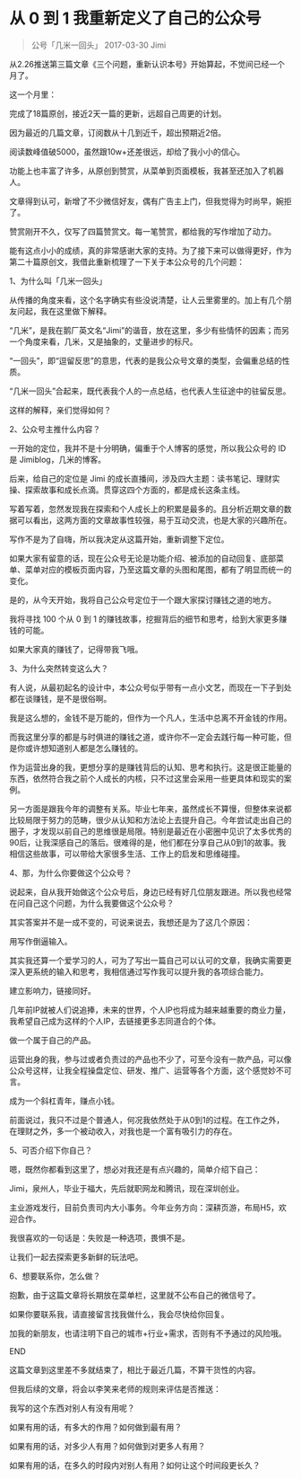 # 从 0 到 1 我重新定义了自己的公众号
> 公号「几米一回头」
> 2017-03-30 Jimi

从2.26推送第三篇文章《三个问题，重新认识本号》开始算起，不觉间已经一个月了。

这一个月里：

完成了18篇原创，接近2天一篇的更新，远超自己周更的计划。

因为最近的几篇文章，订阅数从十几到近千，超出预期近2倍。

阅读数峰值破5000，虽然跟10w+还差很远，却给了我小小的信心。

功能上也丰富了许多，从原创到赞赏，从菜单到页面模板，我甚至还加入了机器人。

文章得到认可，新增了不少微信好友，偶有广告主上门，但我觉得为时尚早，婉拒了。

赞赏刚开不久，仅写了四篇赞赏文。每一笔赞赏，都给我的写作增加了动力。

能有这点小小的成绩，真的非常感谢大家的支持。为了接下来可以做得更好，作为第二十篇原创文，我借此重新梳理了一下关于本公众号的几个问题：



1、为什么叫「几米一回头」


从传播的角度来看，这个名字确实有些没说清楚，让人云里雾里的。加上有几个朋友问起，我在这里做下解释。

“几米”，是我在鹅厂英文名“Jimi”的谐音，放在这里，多少有些情怀的因素；而另一个角度来看，几米，又是抽象的，丈量进步的标尺。

“一回头”，即“逗留反思”的意思，代表的是我公众号文章的类型，会偏重总结的性质。

“几米一回头”合起来，既代表我个人的一点总结，也代表人生征途中的驻留反思。

这样的解释，亲们觉得如何？


2、公众号主推什么内容？

一开始的定位，我并不是十分明确，偏重于个人博客的感觉，所以我公众号的 ID 是 Jimiblog，几米的博客。

后来，给自己的定位是 Jimi 的成长直播间，涉及四大主题：读书笔记、理财实操、探索故事和成长点滴。贯穿这四个方面的，都是成长这条主线。

写着写着，忽然发现我在探索和个人成长上的积累是最多的。且分析近期文章的数据可以看出，这两方面的文章故事性较强，易于互动交流，也是大家的兴趣所在。

写作不是为了自嗨，所以我决定从这篇开始，重新调整下定位。

如果大家有留意的话，现在公众号无论是功能介绍、被添加的自动回复、底部菜单、菜单对应的模板页面内容，乃至这篇文章的头图和尾图，都有了明显而统一的变化。

是的，从今天开始，我将自己公众号定位于一个跟大家探讨赚钱之道的地方。

我将寻找 100 个从 0 到 1 的赚钱故事，挖掘背后的细节和思考，给到大家更多赚钱的可能。

如果大家真的赚钱了，记得带我飞哦。



3、为什么突然转变这么大？


有人说，从最初起名的设计中，本公众号似乎带有一点小文艺，而现在一下子到处都在谈赚钱，是不是很俗啊。

我是这么想的，金钱不是万能的，但作为一个凡人，生活中总离不开金钱的作用。

而我这里分享的都是与时俱进的赚钱之道，或许你不一定会去践行每一种可能，但是你或许想知道别人都是怎么赚钱的。

作为运营出身的我，更想分享的是赚钱背后的认知、思考和执行。这是很正能量的东西，依然符合我之前个人成长的内核，只不过这里会采用一些更具体和现实的案例。

另一方面是跟我今年的调整有关系。毕业七年来，虽然成长不算慢，但整体来说都比较局限于努力的范畴，很少从认知和方法论上去提升自己。今年尝试走出自己的圈子，才发现以前自己的思维很是局限。特别是最近在小密圈中见识了太多优秀的90后，让我深感自己的落后。很难得的是，他们都在分享自己从0到1的故事。我相信这些故事，可以带给大家很多生活、工作上的启发和思维碰撞。



4、那，为什么你要做这个公众号？


说起来，自从我开始做这个公众号后，身边已经有好几位朋友跟进。所以我也经常在问自己这个问题，为什么我要做这个公众号？

其实答案并不是一成不变的，可说来说去，我想还是为了这几个原因：

用写作倒逼输入。

其实我还算一个爱学习的人，可为了写出一篇自己可以认可的文章，我确实需要更深入更系统的输入和思考，我相信通过写作我可以提升我的各项综合能力。

建立影响力，链接同好。

几年前IP就被人们说追捧，未来的世界，个人IP也将成为越来越重要的商业力量，我希望自己成为这样的个人IP，去链接更多志同道合的个体。

做一个属于自己的产品。

运营出身的我，参与过或者负责过的产品也不少了，可至今没有一款产品，可以像公众号这样，让我全程操盘定位、研发、推广、运营等各个方面，这个感觉妙不可言。

成为一个斜杠青年，赚点小钱。

前面说过，我只不过是个普通人，何况我依然处于从0到1的过程。在工作之外，在理财之外，多一个被动收入，对我也是一个富有吸引力的存在。



5、可否介绍下你自己？


嗯，既然你都看到这里了，想必对我还是有点兴趣的，简单介绍下自己：

Jimi，泉州人，毕业于福大，先后就职网龙和腾讯，现在深圳创业。

主业游戏发行，目前负责司内大小事务。今年业务方向：深耕页游，布局H5，欢迎合作。

我很喜欢的一句话是：失败是一种选项，畏惧不是。

让我们一起去探索更多新鲜的玩法吧。



6、想要联系你，怎么做？


抱歉，由于这篇文章将长期放在菜单栏，这里就不公布自己的微信号了。

如果你要联系我，请直接留言找我做什么，我会尽快给你回复。

加我的新朋友，也请注明下自己的城市+行业+需求，否则有不予通过的风险哦。



END



这篇文章到这里差不多就结束了，相比于最近几篇，不算干货性的内容。

但我后续的文章，将会以李笑来老师的规则来评估是否推送：

我写的这个东西对别人有没有用呢？

如果有用的话，有多大的作用？如何做到最有用？

如果有用的话，对多少人有用？如何做到对更多人有用？

如果有用的话，在多久的时段内对别人有用？如何让这个时间段更长久？